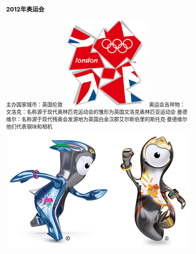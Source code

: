 ### 2012年奥运会
主办国家城市：英国伦敦
&nbsp;
![](images/2012-2.png)
&nbsp;
奥运会吉祥物：
文洛克：名称源于现代奥林匹克运动会的雏形为英国文洛克奥林匹亚运动会
曼德维尔：名称源于现代残奥会发源地为英国白金汉郡艾尔斯伯里的斯托克·曼德维尔
他们代表钢块和相机
![](images/2012.jpg)